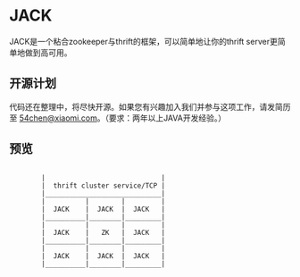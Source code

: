 JACK
====

JACK是一个粘合zookeeper与thrift的框架，可以简单地让你的thrift server更简单地做到高可用。

开源计划
---------

 代码还在整理中，将尽快开源。如果您有兴趣加入我们并参与这项工作，请发简历至 54chen@xiaomi.com。（要求：两年以上JAVA开发经验。）

预览
----

<pre><code>
        |                             | 
        |  thrift cluster service/TCP |
        |_____________________________|
        |          |        |         |
        |  JACK    |  JACK  |  JACK   |
        |__________|________|_________|
        |          |        |         |
        |  JACK    |   ZK   |  JACK   |
        |__________|________|_________|
        |          |        |         |
        |  JACK    |  JACK  |  JACK   |
        |__________|________|_________|

</code></pre>


